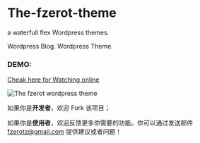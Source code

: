# The-fzerot-theme
a waterfull flex Wordpress themes.

Wordpress Blog.
Wordpress Theme.

### DEMO:
[Cheak here for Watching online](http://fzerotriluby.com/)

![The fzerot wordpress theme](http://fzerotriluby.com/wp-content/uploads/2018/01/TIM%E6%88%AA%E5%9B%BE20180113132843-1024x582.png)

如果你是**开发者**，欢迎 Fork 该项目；

如果你是**使用者**，欢迎反馈更多你需要的功能。你可以通过发送邮件 fzerotz@gmail.com 提供建议或者问题！
